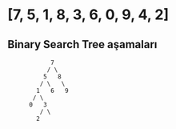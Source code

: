 # [7, 5, 1, 8, 3, 6, 0, 9, 4, 2]
## Binary Search Tree aşamaları


                7
               / \
              5   8
             / \   \
            1   6   9
           / \    
          0   3    
             / \
            2   